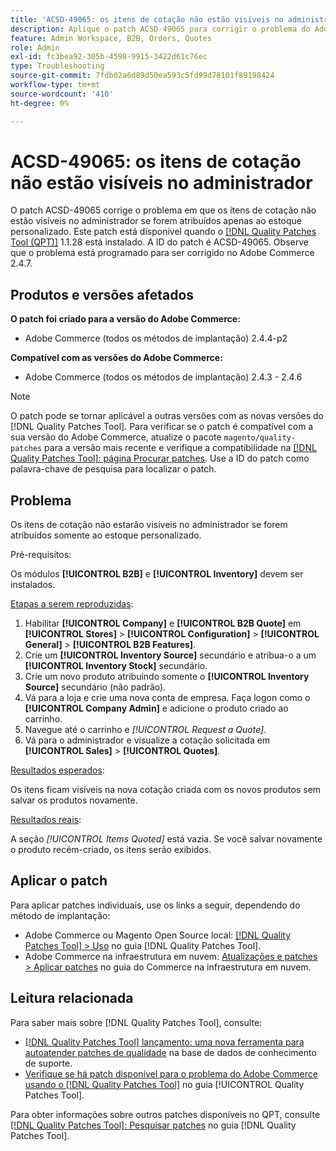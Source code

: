 ```yaml
---
title: 'ACSD-49065: os itens de cotação não estão visíveis no administrador'
description: Aplique o patch ACSD-49065 para corrigir o problema do Adobe Commerce em que os itens de cotação não estão visíveis no administrador se estiverem atribuídos apenas ao estoque personalizado.
feature: Admin Workspace, B2B, Orders, Quotes
role: Admin
exl-id: fc3bea92-305b-4598-9915-3422d61c76ec
type: Troubleshooting
source-git-commit: 7fdb02a6d89d50ea593c5fd99d78101f89198424
workflow-type: tm+mt
source-wordcount: '410'
ht-degree: 0%

---
```


# ACSD-49065: os itens de cotação não estão visíveis no administrador

O patch ACSD-49065 corrige o problema em que os itens de cotação não estão visíveis no administrador se forem atribuídos apenas ao estoque personalizado. Este patch está disponível quando o [[!DNL Quality Patches Tool (QPT)]](https://experienceleague.adobe.com/en/docs/commerce-operations/tools/quality-patches-tool/quality-patches-tool-to-self-serve-quality-patches) 1.1.28 está instalado. A ID do patch é ACSD-49065. Observe que o problema está programado para ser corrigido no Adobe Commerce 2.4.7.

## Produtos e versões afetados

**O patch foi criado para a versão do Adobe Commerce:**

* Adobe Commerce (todos os métodos de implantação) 2.4.4-p2

**Compatível com as versões do Adobe Commerce:**

* Adobe Commerce (todos os métodos de implantação) 2.4.3 - 2.4.6

>[!NOTE]
>
>O patch pode se tornar aplicável a outras versões com as novas versões do [!DNL Quality Patches Tool]. Para verificar se o patch é compatível com a sua versão do Adobe Commerce, atualize o pacote `magento/quality-patches` para a versão mais recente e verifique a compatibilidade na [[!DNL Quality Patches Tool]: página Procurar patches](https://experienceleague.adobe.com/tools/commerce-quality-patches/index.html). Use a ID do patch como palavra-chave de pesquisa para localizar o patch.

## Problema

Os itens de cotação não estarão visíveis no administrador se forem atribuídos somente ao estoque personalizado.

Pré-requisitos:

Os módulos **[!UICONTROL B2B]** e **[!UICONTROL Inventory]** devem ser instalados.

<u>Etapas a serem reproduzidas</u>:

1. Habilitar **[!UICONTROL Company]** e **[!UICONTROL B2B Quote]** em **[!UICONTROL Stores]** > **[!UICONTROL Configuration]** > **[!UICONTROL General]** > **[!UICONTROL B2B Features]**.
1. Crie um **[!UICONTROL Inventory Source]** secundário e atribua-o a um **[!UICONTROL Inventory Stock]** secundário.
1. Crie um novo produto atribuindo somente o **[!UICONTROL Inventory Source]** secundário (não padrão).
1. Vá para a loja e crie uma nova conta de empresa. Faça logon como o **[!UICONTROL Company Admin]** e adicione o produto criado ao carrinho.
1. Navegue até o carrinho e *[!UICONTROL Request a Quote]*.
1. Vá para o administrador e visualize a cotação solicitada em **[!UICONTROL Sales]** > **[!UICONTROL Quotes]**.

<u>Resultados esperados</u>:

Os itens ficam visíveis na nova cotação criada com os novos produtos sem salvar os produtos novamente.

<u>Resultados reais</u>:

A seção *[!UICONTROL Items Quoted]* está vazia. Se você salvar novamente o produto recém-criado, os itens serão exibidos.

## Aplicar o patch

Para aplicar patches individuais, use os links a seguir, dependendo do método de implantação:

* Adobe Commerce ou Magento Open Source local: [[!DNL Quality Patches Tool] > Uso](/help/tools/quality-patches-tool/usage.md) no guia [!DNL Quality Patches Tool].
* Adobe Commerce na infraestrutura em nuvem: [Atualizações e patches > Aplicar patches](https://experienceleague.adobe.com/docs/commerce-cloud-service/user-guide/develop/upgrade/apply-patches.html) no guia do Commerce na infraestrutura em nuvem.

## Leitura relacionada

Para saber mais sobre [!DNL Quality Patches Tool], consulte:

* [[!DNL Quality Patches Tool] lançamento: uma nova ferramenta para autoatender patches de qualidade](https://experienceleague.adobe.com/en/docs/commerce-operations/tools/quality-patches-tool/quality-patches-tool-to-self-serve-quality-patches) na base de dados de conhecimento de suporte.
* [Verifique se há patch disponível para o problema do Adobe Commerce usando o  [!DNL Quality Patches Tool]](/help/tools/quality-patches-tool/patches-available-in-qpt/check-patch-for-magento-issue-with-magento-quality-patches.md) no guia [!UICONTROL Quality Patches Tool].


Para obter informações sobre outros patches disponíveis no QPT, consulte [[!DNL Quality Patches Tool]: Pesquisar patches](https://experienceleague.adobe.com/tools/commerce-quality-patches/index.html) no guia [!DNL Quality Patches Tool].
